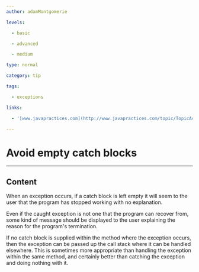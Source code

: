 ```yaml
---
author: adamMontgomerie

levels:

  - basic

  - advanced

  - medium

type: normal

category: tip

tags:

  - exceptions

links:

  - '[www.javapractices.com](http://www.javapractices.com/topic/TopicAction.do?Id=16){website}'

---
```


# Avoid empty catch blocks

---
## Content

When an exception occurs, if a catch block is left empty it will seem to the user that the program has stopped working with no explanation.

Even if the caught exception is not one that the program can recover from, some kind of message should be displayed to the user explaining the reason for the program's termination.

If no catch block is supplied within the method where the exception occurs, then the exception can be passed up the call stack where it can be handled elsewhere. This is sometimes more appropriate than handling the exception within the same method, and certainly better than catching the exception and doing nothing with it.